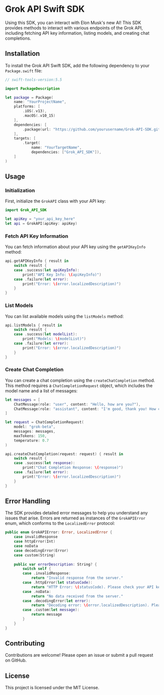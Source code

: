 # Grok API Swift SDK

Using this SDK, you can interact with Elon Musk's new AI! This SDK provides methods to interact with various endpoints of the Grok API, including fetching API key information, listing models, and creating chat completions.

## Installation

To install the Grok API Swift SDK, add the following dependency to your `Package.swift` file:

```swift
// swift-tools-version:5.5

import PackageDescription

let package = Package(
    name: "YourProjectName",
    platforms: [
        .iOS(.v13),
        .macOS(.v10_15)
    ],
    dependencies: [
        .package(url: "https://github.com/yourusername/Grok-API-SDK.git", from: "1.0.0")
    ],
    targets: [
        .target(
            name: "YourTargetName",
            dependencies: ["Grok_API_SDK"]),
    ]
)
```

## Usage

### Initialization

First, initialize the `GrokAPI` class with your API key:

```swift
import Grok_API_SDK

let apiKey = "your_api_key_here"
let api = GrokAPI(apiKey: apiKey)
```

### Fetch API Key Information

You can fetch information about your API key using the `getAPIKeyInfo` method:

```swift
api.getAPIKeyInfo { result in
    switch result {
    case .success(let apiKeyInfo):
        print("API Key Info: \(apiKeyInfo)")
    case .failure(let error):
        print("Error: \(error.localizedDescription)")
    }
}
```

### List Models

You can list available models using the `listModels` method:

```swift
api.listModels { result in
    switch result {
    case .success(let modelList):
        print("Models: \(modelList)")
    case .failure(let error):
        print("Error: \(error.localizedDescription)")
    }
}
```

### Create Chat Completion

You can create a chat completion using the `createChatCompletion` method. This method requires a `ChatCompletionRequest` object, which includes the model name and a list of messages:

```swift
let messages = [
    ChatMessage(role: "user", content: "Hello, how are you?"),
    ChatMessage(role: "assistant", content: "I'm good, thank you! How can I help you today?")
]

let request = ChatCompletionRequest(
    model: "grok-beta",
    messages: messages,
    maxTokens: 150,
    temperature: 0.7
)

api.createChatCompletion(request: request) { result in
    switch result {
    case .success(let response):
        print("Chat Completion Response: \(response)")
    case .failure(let error):
        print("Error: \(error.localizedDescription)")
    }
}
```

## Error Handling

The SDK provides detailed error messages to help you understand any issues that arise. Errors are returned as instances of the `GrokAPIError` enum, which conforms to the `LocalizedError` protocol:

```swift
public enum GrokAPIError: Error, LocalizedError {
    case invalidResponse
    case httpError(Int)
    case noData
    case decodingError(Error)
    case custom(String)
    
    public var errorDescription: String? {
        switch self {
        case .invalidResponse:
            return "Invalid response from the server."
        case .httpError(let statusCode):
            return "HTTP Error: \(statusCode). Please check your API key and endpoint."
        case .noData:
            return "No data received from the server."
        case .decodingError(let error):
            return "Decoding error: \(error.localizedDescription). Please check the response format."
        case .custom(let message):
            return message
        }
    }
}
```

## Contributing

Contributions are welcome! Please open an issue or submit a pull request on GitHub.

## License

This project is licensed under the MIT License.